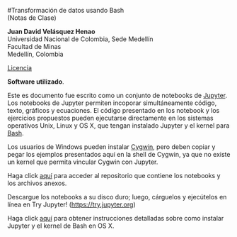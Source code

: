 #Transformación de datos usando Bash  
(Notas de Clase)

**Juan David Velásquez Henao**    
Universidad Nacional de Colombia, Sede Medellín  
Facultad de Minas  
Medellín, Colombia  

[Licencia](https://github.com/jdvelasq/transformacion-datos-bash/blob/master/LICENCIA.txt)

**Software utilizado**.


Este es documento fue escrito como un conjunto de notebooks de [Jupyter](http://jupyter.org). Los notebooks de Jupyter permiten incoporar simultáneamente código, texto, gráficos y ecuaciones. El código presentado en los notebook y los ejercicios propuestos pueden ejecutarse directamente en los sistemas operativos Unix, Linux y OS X, que tengan instalado Jupyter y el kernel para [Bash](https://github.com/takluyver/bash_kernel).


Los usuarios de Windows pueden instalar [Cygwin](https://www.cygwin.com), pero deben copiar y pegar los ejemplos presentados aquí en la shell de Cygwin, ya que no existe un kernel que permita vincular Cygwin con Jupyter.


Haga click [aquí](https://github.com/jdvelasq/transformacion-datos-bash) para acceder al repositorio que contiene los notebooks y los archivos anexos.

Descargue los notebooks a su disco duro; luego, cárguelos y ejecútelos en línea en Try Jupyter! (https://try.jupyter.org)

Haga click [aquí](https://github.com/jdvelasq/guias-de-instalacion) para obtener instrucciones detalladas sobre como instalar Jupyter y el kernel de Bash en OS X.
